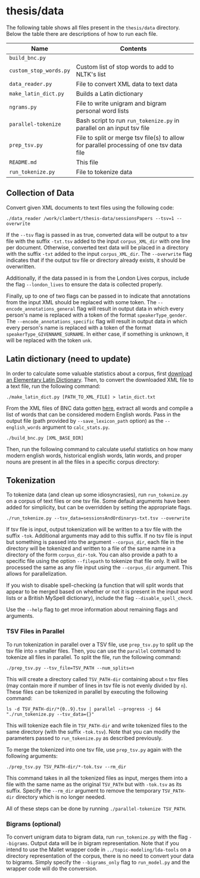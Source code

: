 # thesis/data

The following table shows all files present in the `thesis/data` directory. Below the table there are descriptions of how to run each file.

Name | Contents
-------|-------
`build_bnc.py` | 
`custom_stop_words.py` | Custom list of stop words to add to NLTK's list
`data_reader.py` | File to convert XML data to text data
`make_latin_dict.py` | Builds a Latin dictionary
`ngrams.py` | File to write unigram and bigram personal word lists
`parallel-tokenize` | Bash script to run `run_tokenize.py` in parallel on an input tsv file
`prep_tsv.py` | File to split or merge tsv file(s) to allow for parallel processing of one tsv data file
`README.md` | This file
`run_tokenize.py` | File to tokenize data

## Collection of Data

Convert given XML documents to text files using the following code:
```
./data_reader /work/clambert/thesis-data/sessionsPapers --tsv=1 --overwrite
```

If the `--tsv` flag is passed in as true, converted data will be output to a tsv file with the suffix `-txt.tsv` added to the input `corpus_XML_dir` with one line per document. Otherwise, converted text data will be placed in a directory with the suffix `-txt` added to the input `corpus_XML_dir`. The `--overwrite` flag indicates that if the output tsv file or directory already exists, it should be overwritten.

Additionally, if the data passed in is from the London Lives corpus, include the flag `--london_lives` to ensure the data is collected properly.

Finally, up to one of two flags can be passed in to indicate that annotations from the input XML should be replaced with some token. The `--encode_annotations_general` flag will result in output data in which every person's name is replaced with a token of the format `speakerType_gender`. The `--encode_annotations_specific` flag will result in output data in which every person's name is replaced with a token of the format `speakerType_GIVENNAME_SURNAME`. In either case, if something is unknown, it will be replaced with the token `unk`.


## Latin dictionary (need to update)

In order to calculate some valuable statistics about a corpus, first [download an Elementary Latin Dictionary](http://www.perseus.tufts.edu/hopper/dltext?doc=Perseus%3Atext%3A1999.04.0060). Then, to convert the downloaded XML file to a text file, run the following command:

```
./make_latin_dict.py [PATH_TO_XML_FILE] > latin_dict.txt

```

From the XML files of BNC data gotten [here](https://ota.bodleian.ox.ac.uk/repository/xmlui/handle/20.500.12024/2554#), extract all words and compile a list of words that can be considered modern English words. Pass in the output file (path provided by `--save_lexicon_path` option) as the `--english_words` argument to `calc_stats.py`.

```
./build_bnc.py [XML_BASE_DIR]
```

Then, run the following command to calculate useful statistics on how many modern english words, historical english words, latin words, and proper nouns are present in all the files in a specific corpus directory:


## Tokenization

To tokenize data (and clean up some idiosyncrasies), run `run_tokenize.py` on a corpus of text files or one tsv file. Some default arguments have been added for simplicity, but can be overridden by setting the appropriate flags.

```
./run_tokenize.py --tsv_data=sessionsAndOrdinarys-txt.tsv --overwrite
```

If tsv file is input, output tokenization will be written to a tsv file with the suffix `-tok`. Additional arguments may add to this suffix. If no tsv file is input but something is passed into the argument `--corpus_dir`, each file in the directory will be tokenized and written to a file of the same name in a directory of the form `corpus_dir-tok`. You can also provide a path to a specific file using the option `--filepath` to tokenize that file only. It will be processed the same as any file input using the `--corpus_dir` argument. This allows for parallelization.

If you wish to disable spell-checking (a function that will split words that appear to be merged based on whether or not it is present in the input word lists or a British MySpell dictionary), include the flag `--disable_spell_check`.

Use the `--help` flag to get mroe information about remaining flags and arguments.

### TSV Files in Parallel

To run tokenization in parallel over a TSV file, use `prep_tsv.py` to split up the tsv file into `n` smaller files. Then, you can use the `parallel` command to tokenize all files in parallel. To split the file, run the following command:

```
./prep_tsv.py --tsv_file=TSV_PATH --num_splits=n
```

This will create a directory called `TSV_PATH-dir` containing about `n` tsv files (may contain more if number of lines in tsv file is not evenly divided by `n`). These files can be tokenized in parallel by executing the following command:
```
ls -d TSV_PATH-dir/*{0..9}.tsv | parallel --progress -j 64 "./run_tokenize.py --tsv_data={}"
```

This will tokenize each file in `TSV_PATH-dir` and write tokenized files to the same directory (with the suffix `-tok.tsv`). Note that you can modify the parameters passed to `run_tokenize.py` as described previously.

To merge the tokenized into one tsv file, use `prep_tsv.py` again with the following arguments:

`./prep_tsv.py TSV_PATH-dir/*-tok.tsv --rm_dir`

This command takes in all the tokenized files as input, merges them into a file with the same name as the original `TSV_PATH` but with `-tok.tsv` as its suffix. Specify the `--rm_dir` argument to remove the temporary `TSV_PATH-dir` directory which is no longer needed.

All of these steps can be done by running `./parallel-tokenize TSV_PATH`.

### Bigrams (optional)

To convert unigram data to bigram data, run `run_tokenize.py` with the flag `--bigrams`. Output data will be in bigram representation. Note that if you intend to use the Mallet wrapper code in `../topic-modeling/lda-tools` on a directory representation of the corpus, there is no need to convert your data to bigrams. Simply specify the `--bigrams_only` flag to `run_model.py` and the wrapper code will do the conversion.

